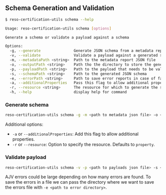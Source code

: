## Schema Generation and Validation

```bash
$ reso-certification-utils schema --help

Usage: reso-certification-utils schema [options]

Generate a schema or validate a payload against a schema

Options:
  -g, --generate               Generate JSON schema from a metadata report
  -v, --validate               Validate a payload against a generated schema
  -m, --metadataPath <string>  Path to the metadata report JSON file
  -o, --outputPath <string>    Path tho the directory to store the generated schema
  -p, --payloadPath <string>   Path to the payload that needs to be validated
  -s, --schemaPath <string>    Path to the generated JSON schema
  -e, --errorPath <string>     Path to save error reports in case of failed validation
  -a, --additionalProperties   Pass this flag to allow additional properties in the schema
  -r, --resource <string>      The resource for which to generate the schema
  -h, --help                   display help for command
```

### Generate schema

```bash
reso-certification-utils schema -g -m <path to metadata json file> -o <path to output directory>
```
Additional options:
- `-a` or `--additionalProperties`: Add this flag to allow additional properties.
- `-r` or `--resource`: Option to specify the resource. Defaults to `property`.

### Validate payload

```bash
reso-certification-utils schema -v -p <path to payloads json file> -s <path to the schema json file>
```
AJV errors could be large depending on how many errors are found. To save the errors in a file we can pass the directory where we want to save the errors file with `-e <path to error directory>`.